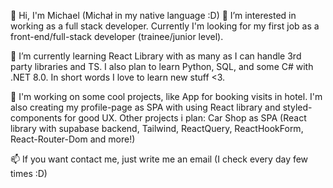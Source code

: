 👋 Hi, I'm Michael (Michał in my native language :D)
👀 I’m interested in working as a full stack developer. Currently I'm looking for my first job as a front-end/full-stack developer (trainee/junior level).
 
🌱 I’m currently learning React Library with as many as I can handle 3rd party libraries and TS. I also plan to learn Python, SQL, and some C# with .NET 8.0. In short words I love to learn new stuff <3.



 
 
💞️ I'm working on some cool projects, like App for booking visits in hotel. I'm also creating my profile-page as SPA with using React library and styled-components for good UX.
Other projects i plan:
Car Shop as SPA (React library with supabase backend, Tailwind, ReactQuery, ReactHookForm, React-Router-Dom and more!)

📫 If you want contact me, just write me an email (I check every day few times :D)


<!---
FlamingShali/FlamingShali is a ✨ special ✨ repository because its `README.md` (this file) appears on your GitHub profile.
You can click the Preview link to take a look at your changes.
--->
